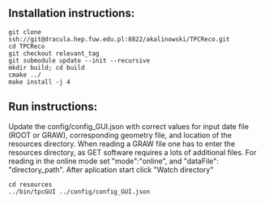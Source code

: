 ## Installation instructions:

```
git clone ssh://git@dracula.hep.fuw.edu.pl:8822/akalinowski/TPCReco.git
cd TPCReco
git checkout relevant_tag
git submodule update --init --recursive
mkdir build; cd build
cmake ../
make install -j 4
```
## Run instructions:
Update the  config/config_GUI.json with correct values for input date file (ROOT or GRAW), corresponding geometry file,
and location of the resources directory.
When reading a GRAW file one has to enter the resources directory, as GET software requires a lots of additional files.
For reading in the online mode set  "mode":"online", and "dataFile": "directory_path". After aplication start click "Watch directory"

```
cd resources
../bin/tpcGUI ../config/config_GUI.json
```
